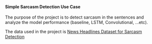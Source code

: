 #### Simple Sarcasm Detection Use Case 
The purpose of the project is to detect sarcasm in the sentences and analyze the model performance (baseline, LSTM, Convolutional, ...etc).

The data used in the project is [News Headlines Dataset for Sarcasm Detection](https://www.kaggle.com/rmisra/news-headlines-dataset-for-sarcasm-detection/home)



